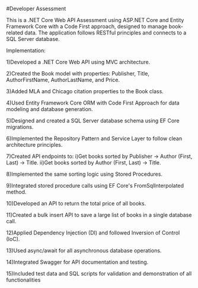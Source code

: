 #Developer Assessment

This is a .NET Core Web API Assessment using ASP.NET Core  and Entity Framework Core with a Code First approach, designed to manage book-related data. The application follows RESTful principles and connects to a SQL Server database.


Implementation:

1)Developed a .NET Core Web API using MVC architecture.

2)Created the Book model with properties: Publisher, Title, AuthorFirstName, AuthorLastName, and Price.

3)Added MLA and Chicago citation properties to the Book class.

4)Used Entity Framework Core ORM with Code First Approach for data modeling and database generation.

5)Designed and created a SQL Server database schema using EF Core migrations.

6)Implemented the Repository Pattern and Service Layer to follow clean architecture principles.

7)Created API endpoints to:
        i)Get books sorted by Publisher → Author (First, Last) → Title.
        ii)Get books sorted by Author (First, Last) → Title.

8)Implemented the same sorting logic using Stored Procedures.

9)Integrated stored procedure calls using EF Core's FromSqlInterpolated method.

10)Developed an API to return the total price of all books.

11)Created a bulk insert API to save a large list of books in a single database call.

12)Applied Dependency Injection (DI) and followed Inversion of Control (IoC).

13)Used async/await for all asynchronous database operations.

14)Integrated Swagger for API documentation and testing.

15)Included test data and SQL scripts for validation and demonstration of all functionalities
